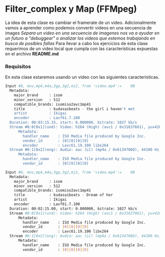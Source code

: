 # Filter_complex y Map (FFMpeg)

La idea de esta clase es cambiar el framerate de un video. Adicionalmente vamos a aprender como podemos convertir videos en una secuencia de images
*Separa un video en una secuencia de imagenes nos va a ayudar en un futuro a "debuggear" o analizar los videos que estemos trabajando en busca de posibles fallas*
Para llevar a cabo los ejercicios de esta clase requerimos de un video local que cumpla con las características expuestas en el archivo **README.md**


### Requisitos
En esta clase estaremos usando un video con las siguientes características.


``` bash
Input #0, mov,mp4,m4a,3gp,3g2,mj2, from 'video.mp4':=    0B
  Metadata:
    major_brand     : isom
    minor_version   : 512
    compatible_brands: isomiso2avc1mp41
    title           : kudasaibeats - the girl i haven't met
    artist          : Ikigai
    encoder         : Lavf61.7.100
  Duration: 00:03:15.15, start: 0.000000, bitrate: 1027 kb/s
  Stream #0:0[0x1](und): Video: h264 (High) (avc1 / 0x31637661), yuv420p(tv, bt709, progressive), 1280x720 [SAR 1:1 DAR 16:9], 889 kb/s, 29.97 fps, 29.97 tbr, 30k tbn (default)
      Metadata:
        handler_name    : ISO Media file produced by Google Inc.
        vendor_id       : [0][0][0][0]
        encoder         : Lavc61.19.100 libx264
  Stream #0:1[0x2](eng): Audio: aac (LC) (mp4a / 0x6134706D), 44100 Hz, stereo, fltp, 129 kb/s (default)
      Metadata:
        handler_name    : ISO Media file produced by Google Inc.
        vendor_id       : [0][0][0][0]
```

``` bash
Input #0, mov,mp4,m4a,3gp,3g2,mj2, from 'video.mp4':=    0B
  Metadata:
    major_brand     : isom
    minor_version   : 512
    compatible_brands: isomiso2avc1mp41
    title           : kudasaibeats - Dream of her
    artist          : Ikigai
    encoder         : Lavf61.7.100
  Duration: 00:02:15.00, start: 0.000000, bitrate: 1027 kb/s
  Stream #0:0[0x1](und): Video: h264 (High) (avc1 / 0x31637661), yuv420p(tv, bt709, progressive), 1280x720 [SAR 1:1 DAR 16:9], 889 kb/s, 29.97 fps, 29.97 tbr, 30k tbn (default)
      Metadata:
        handler_name    : ISO Media file produced by Google Inc.
        vendor_id       : [0][0][0][0]
        encoder         : Lavc61.19.100 libx264
  Stream #0:1[0x2](eng): Audio: aac (LC) (mp4a / 0x6134706D), 44100 Hz, stereo, fltp, 129 kb/s (default)
      Metadata:
        handler_name    : ISO Media file produced by Google Inc.
        vendor_id       : [0][0][0][0]
```
